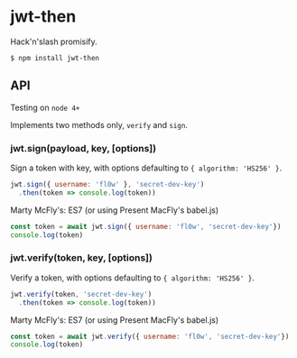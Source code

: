 # jwt-then

Hack'n'slash promisify.

`$ npm install jwt-then`

## API

Testing on `node 4+`

Implements two methods only, `verify` and `sign`.

### jwt.sign(payload, key, [options])

Sign a token with key, with options defaulting to `{ algorithm: 'HS256' }`.

```js
jwt.sign({ username: 'fl0w' }, 'secret-dev-key')
  .then(token => console.log(token))
```

Marty McFly's: ES7 (or using Present MacFly's babel.js)

```js
const token = await jwt.sign({ username: 'fl0w', 'secret-dev-key'})
console.log(token)
```

### jwt.verify(token, key, [options])

Verify a token, with options defaulting to `{ algorithm: 'HS256' }`.

```js
jwt.verify(token, 'secret-dev-key')
  .then(token => console.log(token))
```

Marty McFly's: ES7 (or using Present MacFly's babel.js)

```js
const token = await jwt.verify({ username: 'fl0w', 'secret-dev-key'})
console.log(token)
```
